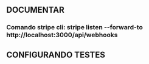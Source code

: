 ## DOCUMENTAR
### Comando stripe cli: stripe listen --forward-to http://localhost:3000/api/webhooks

## CONFIGURANDO TESTES

